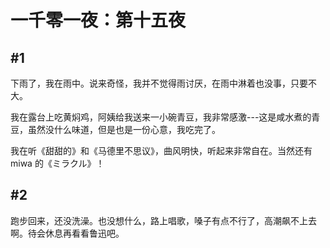 # 一千零一夜：第十五夜

## #1

下雨了，我在雨中。说来奇怪，我并不觉得雨讨厌，在雨中淋着也没事，只要不大。

我在露台上吃黄焖鸡，阿姨给我送来一小碗青豆，我非常感激---这是咸水煮的青豆，虽然没什么味道，但是也是一份心意，我吃完了。

我在听《甜甜的》和《马德里不思议》，曲风明快，听起来非常自在。当然还有 miwa 的《ミラクル》！

## #2

跑步回来，还没洗澡。也没想什么，路上唱歌，嗓子有点不行了，高潮飙不上去啊。待会休息再看看鲁迅吧。
